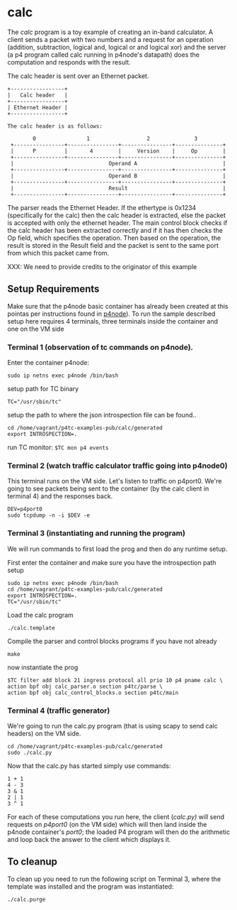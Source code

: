 # calc

The *calc* program is a toy example of creating an in-band calculator. A client sends  a packet with two numbers and a request for an operation (addition, subtraction, logical and, logical or and logical xor) and the server (a p4 program called calc running in p4node's datapath) does the computation and responds with the result.

The calc header is sent over an Ethernet packet.

```
+-----------------+
|   Calc header   |
+-----------------+
| Ethernet Header |
+-----------------+

The calc header is as follows:

        0                1                  2              3
 +----------------+----------------+----------------+---------------+
 |      P         |       4        |     Version    |     Op        |
 +----------------+----------------+----------------+---------------+
 |                              Operand A                           |
 +----------------+----------------+----------------+---------------+
 |                              Operand B                           |
 +----------------+----------------+----------------+---------------+
 |                              Result                              |
 +----------------+----------------+----------------+---------------+
```

The parser reads the Ethernet Header. If the ethertype is 0x1234 (specifically for the calc) then the calc header is extracted, else the packet is accepted with only the ethernet header. The main control block checks if the calc header has been extracted correctly and if it has then checks the Op field, which specifies the operation. Then based on the operation, the result is stored in the Result field and the packet is sent to the same port from which this packet came from.

XXX: We need to provide credits to the originator of this example

## Setup Requirements

Make sure that the p4node basic container has already been created at this pointas per instructions found in [p4node](https://github.com/p4tc-dev/p4tc-examples-pub.git)). To run the sample described setup here requires 4 terminals, three terminals inside the container and one on the VM side

### Terminal 1 (observation of tc commands on p4node).

Enter the container p4node:

`sudo ip netns exec p4node /bin/bash`

setup path for TC binary

`TC="/usr/sbin/tc"`

setup the path to where the json introspection file can be found..
```
cd /home/vagrant/p4tc-examples-pub/calc/generated
export INTROSPECTION=.
```
run TC monitor:
`$TC mon p4 events`

### Terminal 2 (watch traffic calculator traffic going into p4node0)

This terminal runs on the VM side.
Let's listen to traffic on p4port0. We're going to see packets being sent to the container (by the calc client in terminal 4) and the responses back.

```
DEV=p4port0
sudo tcpdump -n -i $DEV -e
```

### Terminal 3 (instantiating and running the program)

We will run commands to first load the prog and then do any runtime setup.

First enter the container and make sure you have the introspection path setup

```
sudo ip netns exec p4node /bin/bash
cd /home/vagrant/p4tc-examples-pub/calc/generated
export INTROSPECTION=.
TC="/usr/sbin/tc"
```

Load the calc program

`./calc.template`


Compile the parser and control blocks programs if you have not already

`make`

now instantiate the prog

```
$TC filter add block 21 ingress protocol all prio 10 p4 pname calc \
action bpf obj calc_parser.o section p4tc/parse \
action bpf obj calc_control_blocks.o section p4tc/main
```

### Terminal 4 (traffic generator)

We're going to run the calc.py program (that is using scapy to send calc headers) on the VM side.

```
cd /home/vagrant/p4tc-examples-pub/calc/generated
sudo ./calc.py
```

Now that the calc.py has started simply use commands:
```
1 + 1
4 - 3
3 & 1
2 | 1
3 ^ 1
```

For each of these computations you run here, the client (*calc.py)* will send requests on *p4port0* (on the VM side) which will then land inside the p4node container's *port0*; the loaded P4 program will then do the arithmetic and loop back the answer to the client which displays it.

To cleanup
----------
To clean up you need to run the following script on Terminal 3, where the template was installed and the program was instantiated:

`./calc.purge`
